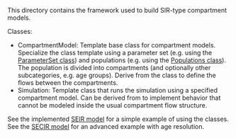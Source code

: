 This directory contains the framework used to build SIR-type compartment models.

Classes:
- CompartmentModel: Template base class for compartment models. Specialize the class template using a parameter set (e.g. using the [ParameterSet class](../utils/parameter_set.h)) and populations (e.g. using the [Populations class](../epidemiology/populations.h)). The population is divided into compartments (and optionally other subcategories, e.g. age groups). Derive from the class to define the flows between the compartments.
- Simulation: Template class that runs the simulation using a specified compartment model. Can be derived from to implement behavior that cannot be modeled inside the usual compartment flow structure.

See the implemented [SEIR model](../../models/seir/README.md) for a simple example of using the classes. See the [SECIR model](../../models/secir/README.md) for an advanced example with age resolution. 
